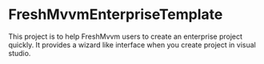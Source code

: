 # FreshMvvmEnterpriseTemplate
This project is  to help FreshMvvm users to create an enterprise project quickly. It provides a wizard like interface when you create project in visual studio.
